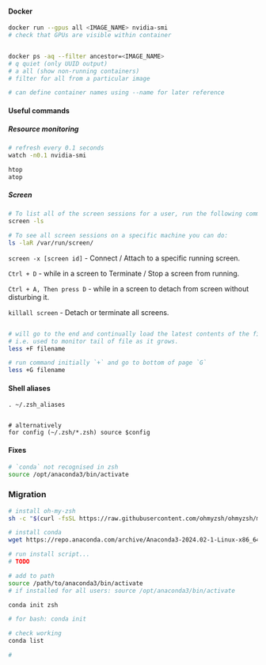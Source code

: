 #### Docker 

```bash
docker run --gpus all <IMAGE_NAME> nvidia-smi
# check that GPUs are visible within container


docker ps -aq --filter ancestor=<IMAGE_NAME>
# q quiet (only UUID output)
# a all (show non-running containers)
# filter for all from a particular image 

# can define container names using --name for later reference

```

#### Useful commands 

##### Resource monitoring
```bash
# refresh every 0.1 seconds 
watch -n0.1 nvidia-smi

htop
atop
```


##### Screen 

```bash
# To list all of the screen sessions for a user, run the following command as that user:
screen -ls

# To see all screen sessions on a specific machine you can do:
ls -laR /var/run/screen/

```

`screen -x [screen id]` - Connect / Attach to a specific running screen.

`Ctrl + D` - while in a screen to Terminate / Stop a screen from running.

`Ctrl + A, Then press D` - while in a screen to detach from screen without disturbing it.

`killall screen` - Detach or terminate all screens.
```bash

# will go to the end and continually load the latest contents of the file.
# i.e. used to monitor tail of file as it grows. 
less +F filename

# run command initially `+` and go to bottom of page `G`
less +G filename
```


#### Shell aliases

```
. ~/.zsh_aliases 


# alternatively 
for config (~/.zsh/*.zsh) source $config

```

#### Fixes 
```bash
# `conda` not recognised in zsh
source /opt/anaconda3/bin/activate
```


### Migration 

```bash
# install oh-my-zsh
sh -c "$(curl -fsSL https://raw.githubusercontent.com/ohmyzsh/ohmyzsh/master/tools/install.sh)"

# install conda
wget https://repo.anaconda.com/archive/Anaconda3-2024.02-1-Linux-x86_64.sh

# run install script...
# TODO

# add to path
source /path/to/anaconda3/bin/activate
# if installed for all users: source /opt/anaconda3/bin/activate

conda init zsh

# for bash: conda init

# check working
conda list

# 
```
